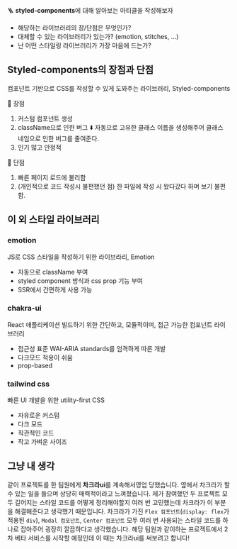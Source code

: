 🪜 **styled-components**에 대해 알아보는 아티클을 작성해보자

- 해당하는 라이브러리의 장/단점은 무엇인가?
- 대체할 수 있는 라이브러리가 있는가? (emotion, stitches, …)
- 난 어떤 스타일링 라이브러리가 가장 마음에 드는가?

## Styled-components의 장점과 단점

컴포넌트 기반으로 CSS를 작성할 수 있게 도와주는 라이브러리, Styled-components

🙂 장점

1. 커스텀 컴포넌트 생성
2. className으로 인한 버그 ⬇️
   자동으로 고유한 클래스 이름을 생성해주어 클래스 네임으로 인한 버그를 줄여준다.
3. 인기 많고 안정적

🙁 단점

1. 빠른 페이지 로드에 불리함
2. (개인적으로 코드 작성시 불편했던 점) 한 파일에 작성 시 왔다갔다 하며 보기 불편함.

## 이 외 스타일 라이브러리

### emotion

JS로 CSS 스타일을 작성하기 위한 라이브라리, Emotion

- 자동으로 className 부여
- styled component 방식과 css prop 기능 부여
- SSR에서 간편하게 사용 가능

### chakra-ui

React 애플리케이션 빌드하기 위한 간단하고, 모듈적이며, 접근 가능한 컴포넌트 라이브러리

- 접근성 표준 WAI-ARIA standards를 엄격하게 따른 개발
- 다크모드 적용이 쉬움
- prop-based

### tailwind css

빠른 UI 개발을 위한 utility-first CSS

- 자유로운 커스텀
- 다크 모드
- 직관적인 코드
- 작고 가벼운 사이즈

## 그냥 내 생각

같이 프로젝트를 한 팀원에게 **차크라ui**를 계속해서영업 당했습니다. 옆에서 차크라가 할 수 있는 일을 들으며 상당히 매력적이라고 느껴졌습니다. 제가 참여했던 두 프로젝트 모두 길어지는 스타일 코드를 어떻게 정리해야할지 여러 번 고민했는데 차크라가 이 부분을 해결해준다고 생각했기 때문입니다. 차크라가 가진 `Flex 컴포넌트`(`display: flex`가 적용된 `div`), `Modal 컴포넌트`, `Center 컴포넌트` 모두 여러 번 사용되는 스타일 코드를 하나로 잡아주어 굉장히 깔끔하다고 생각했습니다. 해당 팀원과 같이하는 프로젝트에서 2차 베타 서비스를 시작할 예정인데 이 때는 차크라ui를 써보려고 합니다!
